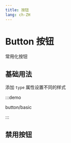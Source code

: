 ```yaml
---
title: 按钮
lang: ch-ZH
---
```


# Button 按钮

常用化按钮

## 基础用法

添加 `type` 属性设置不同的样式

:::demo

button/basic

:::

## 禁用按钮
